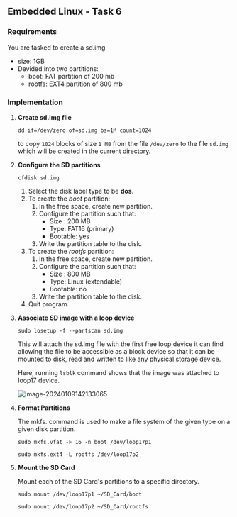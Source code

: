 

## Embedded Linux - Task 6

### Requirements

You are tasked to create a sd.img 

- size: 1GB
- Devided into two partitions:
  - boot: FAT partition of 200 mb
  - rootfs: EXT4 partition of 800 mb

### Implementation

1. **Create sd.img file**

   `dd if=/dev/zero of=sd.img bs=1M count=1024`

   to copy `1024` blocks of size `1 MB` from the file `/dev/zero` to the file `sd.img` which will be created in the current directory.

2. **Configure the SD partitions**

   `cfdisk sd.img`

   1. Select the disk label type to be **dos**.
   2. To create the *boot* partition:
      1. In the free space, create new partition.
      2. Configure the partition such that:
         - Size : 200 MB
         - Type: FAT16 (primary)
         - Bootable: yes
      3. Write the partition table to the disk.
   3. To create the *rootfs* partition:
      1. In the free space, create new partition.
      2. Configure the partition such that:
         - Size : 800 MB
         - Type: Linux (extendable)
         - Bootable: no
      3. Write the partition table to the disk.
   4. Quit program.

3. **Associate SD image with a loop device**

   `sudo losetup -f --partscan sd.img`

   This will attach the sd.img file with the first free loop device it can find allowing the file to be accessible as a block device so that it can be mounted to disk, read and written to like any physical storage device.

   Here, running `lsblk` command shows that the image was attached to loop17 device.

   ![image-20240109142133065](https://github.com/AalaaIbrahim/Embedded-Linux/assets/118854389/0803f2a3-6525-4fa6-b8d7-c5e82331f31d)

4. **Format Partitions**

   The mkfs.<type> command is used to make a file system of the given type on a given disk partition.

   `sudo mkfs.vfat -F 16 -n boot /dev/loop17p1`

   `sudo mkfs.ext4 -L rootfs /dev/loop17p2`

5. **Mount the SD Card**

   Mount each of the SD Card's partitions to a specific directory.

   `sudo mount /dev/loop17p1 ~/SD_Card/boot`

   `sudo mount /dev/loop17p2 ~/SD_Card/rootfs`



